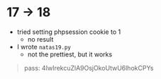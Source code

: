 # 17 -> 18

- tried setting phpsession cookie to 1
    - no result
- I wrote `natas19.py`
    - not the prettiest, but it works


> pass: 4IwIrekcuZlA9OsjOkoUtwU6lhokCPYs
